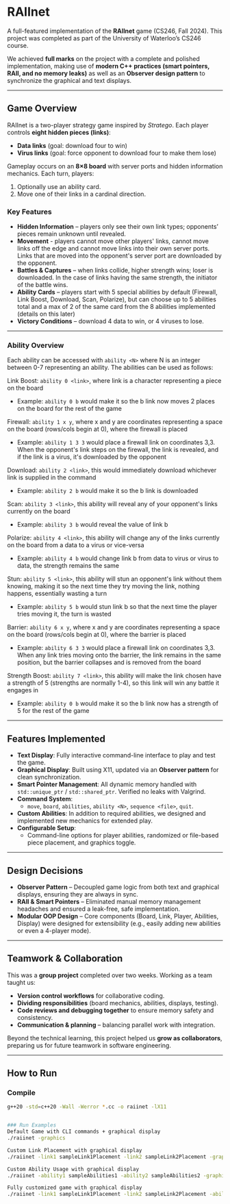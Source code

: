 # RAIInet  

A full-featured implementation of the **RAIInet** game (CS246, Fall 2024). This project was completed as part of the University of Waterloo’s CS246 course.  

We achieved **full marks** on the project with a complete and polished implementation, making use of **modern C++ practices (smart pointers, RAII, and no memory leaks)** as well as an **Observer design pattern** to synchronize the graphical and text displays.  

---

## Game Overview  

RAIInet is a two-player strategy game inspired by *Stratego*. Each player controls **eight hidden pieces (links)**:  
- **Data links** (goal: download four to win)  
- **Virus links** (goal: force opponent to download four to make them lose)  

Gameplay occurs on an **8×8 board** with server ports and hidden information mechanics. Each turn, players:  
1. Optionally use an ability card.  
2. Move one of their links in a cardinal direction.  

### Key Features
- **Hidden Information** – players only see their own link types; opponents’ pieces remain unknown until revealed.
- **Movement** - players cannot move other players' links, cannot move links off the edge and cannot move links into their own server ports. Links that are moved into the opponent's server port are downloaded by the opponent.
- **Battles & Captures** – when links collide, higher strength wins; loser is downloaded. In the case of links having the same strength, the initiator of the battle wins.
- **Ability Cards** – players start with 5 special abilities by default (Firewall, Link Boost, Download, Scan, Polarize), but can choose up to 5 abilities total and a max of 2 of the same card from the 8 abilities implemented (details on this later)
- **Victory Conditions** – download 4 data to win, or 4 viruses to lose.  

---

### Ability Overview
Each ability can be accessed with `ability <N>` where N is an integer between 0-7 representing an ability. The abilities can be used as follows:

Link Boost: `ability 0 <link>`, where link is a character representing a piece on the board
- Example: `ability 0 b` would make it so the b link now moves 2 places on the board for the rest of the game

Firewall: `ability 1 x y`, where x and y are coordinates representing a space on the board (rows/cols begin at 0), where the firewall is placed
- Example: `ability 1 3 3` would place a firewall link on coordinates 3,3. When the opponent's link steps on the firewall, the link is revealed, and if the link is a virus, it's downloaded by the opponent

Download: `ability 2 <link>`, this would immediately download whichever link is supplied in the command
- Example: `ability 2 b` would make it so the b link is downloaded

Scan: `ability 3 <link>`, this ability will reveal any of your opponent's links currently on the board
- Example: `ability 3 b` would reveal the value of link b

Polarize: `ability 4 <link>`, this ability will change any of the links currently on the board from a data to a virus or vice-versa
- Example: `ability 4 b` would change link b from data to virus or virus to data, the strength remains the same

Stun: `ability 5 <link>`, this ability will stun an opponent's link without them knowing, making it so the next time they try moving the link, nothing happens, essentially wasting a turn
- Example: `ability 5 b` would stun link b so that the next time the player tries moving it, the turn is wasted

Barrier: `ability 6 x y`, where x and y are coordinates representing a space on the board (rows/cols begin at 0), where the barrier is placed
- Example: `ability 6 3 3` would place a firewall link on coordinates 3,3. When any link tries moving onto the barrier, the link remains in the same position, but the barrier collapses and is removed from the board

Strength Boost: `ability 7 <link>`, this ability will make the link chosen have a strength of 5 (strengths are normally 1-4), so this link will win any battle it engages in
- Example: `ability 0 b` would make it so the b link now has a strength of 5 for the rest of the game

---

## Features Implemented  

- **Text Display**: Fully interactive command-line interface to play and test the game.  
- **Graphical Display**: Built using X11, updated via an **Observer pattern** for clean synchronization.  
- **Smart Pointer Management**: All dynamic memory handled with `std::unique_ptr` / `std::shared_ptr`. Verified no leaks with Valgrind.  
- **Command System**:  
  - `move`, `board`, `abilities`, `ability <N>`, `sequence <file>`, `quit`.  
- **Custom Abilities**: In addition to required abilities, we designed and implemented new mechanics for extended play.  
- **Configurable Setup**:  
  - Command-line options for player abilities, randomized or file-based piece placement, and graphics toggle.  

---

## Design Decisions  

- **Observer Pattern** – Decoupled game logic from both text and graphical displays, ensuring they are always in sync.  
- **RAII & Smart Pointers** – Eliminated manual memory management headaches and ensured a leak-free, safe implementation.  
- **Modular OOP Design** – Core components (Board, Link, Player, Abilities, Display) were designed for extensibility (e.g., easily adding new abilities or even a 4-player mode).  

---

## Teamwork & Collaboration  

This was a **group project** completed over two weeks. Working as a team taught us:  
- **Version control workflows** for collaborative coding.  
- **Dividing responsibilities** (board mechanics, abilities, displays, testing).  
- **Code reviews and debugging together** to ensure memory safety and consistency.  
- **Communication & planning** – balancing parallel work with integration.  

Beyond the technical learning, this project helped us **grow as collaborators**, preparing us for future teamwork in software engineering.  

---

## How to Run  

### Compile  
```bash
g++20 -std=c++20 -Wall -Werror *.cc -o raiinet -lX11


### Run Examples
Default Game with CLI commands + graphical display
./raiinet -graphics

Custom Link Placement with graphical display
./raiinet -link1 sampleLink1Placement -link2 sampleLink2Placement -graphics

Custom Ability Usage with graphical display
./raiinet -ability1 sampleAbilities1 -ability2 sampleAbilities2 -graphics

Fully customized game with graphical display
./raiinet -link1 sampleLink1Placement -link2 sampleLink2Placement -ability1 sampleAbilities1 -ability2 sampleAbilities2 -graphics



